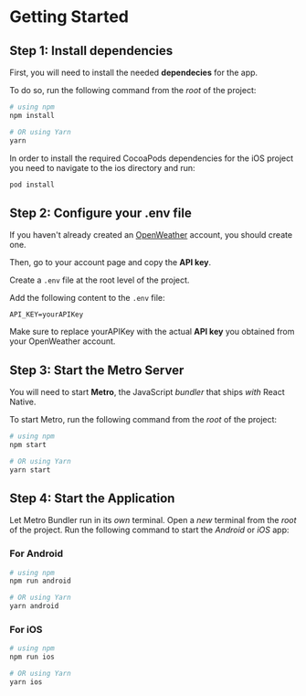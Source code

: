 # Getting Started

## Step 1: Install dependencies

First, you will need to install the needed **dependecies** for the app.

To do so, run the following command from the _root_ of the project:

```bash
# using npm
npm install

# OR using Yarn
yarn
```

In order to install the required CocoaPods dependencies for the iOS project you need to navigate to the ios directory and run:

```bash
pod install
```

## Step 2: Configure your .env file

If you haven't already created an [OpenWeather](https://openweathermap.org/) account, you should create one.

Then, go to your account page and copy the **API key**.

Create a `.env` file at the root level of the project.

Add the following content to the `.env` file:

```plaintext
API_KEY=yourAPIKey
```

Make sure to replace yourAPIKey with the actual **API key** you obtained from your OpenWeather account.

## Step 3: Start the Metro Server

You will need to start **Metro**, the JavaScript _bundler_ that ships _with_ React Native.

To start Metro, run the following command from the _root_ of the project:

```bash
# using npm
npm start

# OR using Yarn
yarn start
```

## Step 4: Start the Application

Let Metro Bundler run in its _own_ terminal. Open a _new_ terminal from the _root_ of the project. Run the following command to start the _Android_ or _iOS_ app:

### For Android

```bash
# using npm
npm run android

# OR using Yarn
yarn android
```

### For iOS

```bash
# using npm
npm run ios

# OR using Yarn
yarn ios
```
